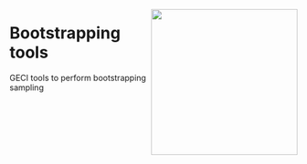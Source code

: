 <a href="https://www.islas.org.mx/"><img src="https://www.islas.org.mx/img/logo.svg" align="right" width="256" /></a>

# Bootstrapping tools

GECI tools to perform bootstrapping sampling
